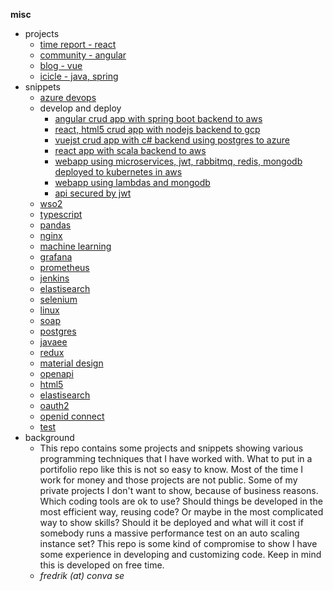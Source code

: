 __misc__
- projects
  - [time report - react](react/time-report)
  - [community - angular](https://github.com/freddev/icicle)
  - [blog - vue](vue/blog)
  - [icicle - java, spring](https://github.com/freddev/icicle)
- snippets
  - [azure devops](azure_devops/README.md)
  - develop and deploy
    - [angular crud app with spring boot backend to aws](angular_spring_aws/README.md)
    - [react, html5 crud app with nodejs backend to gcp](react_nodejs_gcp/README.md)
    - [vuejst crud app with c# backend using postgres to azure](vuejs_csharp_postgres_azure/README.md)
    - [react app with scala backend to aws](react_scala_aws/README.md)
    - [webapp using microservices, jwt, rabbitmq, redis, mongodb deployed to kubernetes in aws](microservices/README.md)
    - [webapp using lambdas and mongodb](lambdas_mongodb/README.md)
    - [api secured by jwt](api_jwt/README.md)
  - [wso2](wso2/README.md)
  - [typescript](typescript/README.md)
  - [pandas](pandas/README.md)
  - [nginx](nginx/README.md)
  - [machine learning](machine_learning/README.md)
  - [grafana](grafana/README.md)
  - [prometheus](prometheus/README.md)
  - [jenkins](jenkins/README.md)
  - [elastisearch](elastisearch/README.md)
  - [selenium](selenium/README.md)
  - [linux](linux/README.md)
  - [soap](soap/README.md)
  - [postgres](postgres/README.md)
  - [javaee](javaee/README.md)
  - [redux](redux/README.md)
  - [material design](material_design/README.md)
  - [openapi](openapi/README.md)
  - [html5](html5/README.md)
  - [elastisearch](elastisearch/README.md)
  - [oauth2](oauth2/README.md)
  - [openid connect](openid_connect/README.md)
  - [test](test/README.md)
- background
  - This repo contains some projects and snippets showing various programming techniques that I have worked with.
    What to put in a portifolio repo like this is not so easy to know. Most of the time I work for money and
    those projects are not public. Some of my private projects I don't want to show, because of business reasons.
    Which coding tools are ok to use? Should things be developed in the most efficient way, reusing code? Or maybe in
    the most complicated way to show skills? Should it be deployed and what will it cost if somebody runs a massive
    performance test on an auto scaling instance set? This repo is some kind of compromise to show I have some
    experience in developing and customizing code. Keep in mind this is developed on free time. 
  - _fredrik (at) conva se_